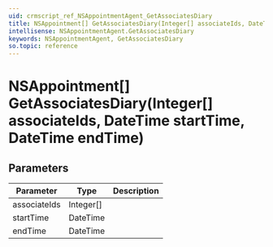 ```yaml
---
uid: crmscript_ref_NSAppointmentAgent_GetAssociatesDiary
title: NSAppointment[] GetAssociatesDiary(Integer[] associateIds, DateTime startTime, DateTime endTime)
intellisense: NSAppointmentAgent.GetAssociatesDiary
keywords: NSAppointmentAgent, GetAssociatesDiary
so.topic: reference
---
```


# NSAppointment[] GetAssociatesDiary(Integer[] associateIds, DateTime startTime, DateTime endTime)

## Parameters

| Parameter | Type |Description |
|---|---|---|
| associateIds | Integer[] | |
| startTime | DateTime | |
| endTime | DateTime | |
